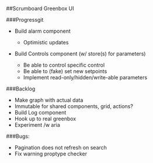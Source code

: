 ##Scrumboard Greenbox UI

###Progressgit
- Build alarm component
  * Optimistic updates

- Build Controls component (w/ store(s) for parameters)
  * Be able to control specific control
  * Be able to (fake) set new setpoints
  * Implement read-only/hidden/write-able parameters

###Backlog
- Make graph with actual data
- Immutable for shared components, grid, actions?
- Build Log component
- Hook up to real greenbox
- Experiment /w aria

###Bugs:
- Pagination does not refresh on search
- Fix warning proptype checker